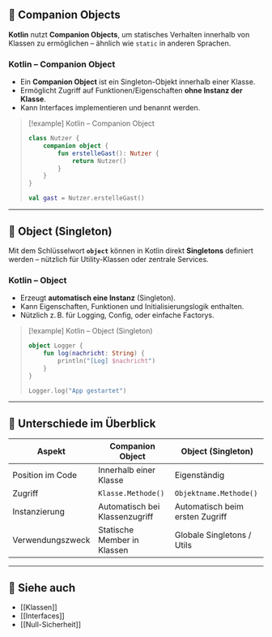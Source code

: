 ## 🔹 Companion Objects

**Kotlin** nutzt **Companion Objects**, um statisches Verhalten innerhalb von Klassen zu ermöglichen – ähnlich wie `static` in anderen Sprachen.

### Kotlin – Companion Object  

- Ein **Companion Object** ist ein Singleton-Objekt innerhalb einer Klasse.  
- Ermöglicht Zugriff auf Funktionen/Eigenschaften **ohne Instanz der Klasse**.  
- Kann Interfaces implementieren und benannt werden.  

> [!example] Kotlin – Companion Object  
> ```kotlin
> class Nutzer {
>     companion object {
>         fun erstelleGast(): Nutzer {
>             return Nutzer()
>         }
>     }
> }
> 
> val gast = Nutzer.erstelleGast()
> ```

---

## 🔹 Object (Singleton)

Mit dem Schlüsselwort **`object`** können in Kotlin direkt **Singletons** definiert werden – nützlich für Utility-Klassen oder zentrale Services.

### Kotlin – Object  

- Erzeugt **automatisch eine Instanz** (Singleton).  
- Kann Eigenschaften, Funktionen und Initialisierungslogik enthalten.  
- Nützlich z. B. für Logging, Config, oder einfache Factorys.  

> [!example] Kotlin – Object (Singleton)  
> ```kotlin
> object Logger {
>     fun log(nachricht: String) {
>         println("[Log] $nachricht")
>     }
> }
> 
> Logger.log("App gestartet")
> ```

---

## 🔹 Unterschiede im Überblick

| Aspekt                    | Companion Object              | Object (Singleton)                  |
|---------------------------|-------------------------------|-------------------------------------|
| Position im Code          | Innerhalb einer Klasse        | Eigenständig                        |
| Zugriff                   | `Klasse.Methode()`            | `Objektname.Methode()`              |
| Instanzierung             | Automatisch bei Klassenzugriff| Automatisch beim ersten Zugriff     |
| Verwendungszweck          | Statische Member in Klassen   | Globale Singletons / Utils          |

---

## 🔹 Siehe auch

- [[Klassen]]
- [[Interfaces]]
- [[Null-Sicherheit]]
